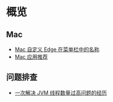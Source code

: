 # 概览

## Mac

- [Mac 自定义 Edge 在菜单栏中的名称](../mac/mac-customizing-edge-name-in-the-menu-bar.md)
- [Mac 应用推荐](../mac/mac-good-app.md)

## 问题排查

- [一次解决 JVM 线程数量过高问题的经历](../problem-screening/an-experience-of-solving-the-problem-of-high-number-of-jvm-threads.md)
